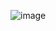![image](https://user-images.githubusercontent.com/11780795/151712420-bafb43f2-971f-442d-be63-b6183c060889.png)
